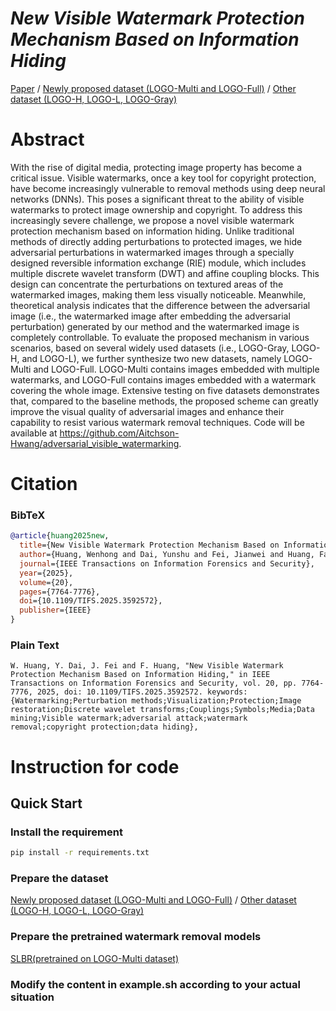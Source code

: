 # *New Visible Watermark Protection Mechanism Based on Information Hiding*

[Paper](https://ieeexplore.ieee.org/document/11095771) / [Newly proposed dataset (LOGO-Multi and LOGO-Full)](https://huggingface.co/datasets/WendellH/Watermark_dataset_LOGO-Full_Multi) / [Other dataset (LOGO-H, LOGO-L, LOGO-Gray)](https://github.com/vinthony/deep-blind-watermark-removal?tab=readme-ov-file#Resources)

# Abstract
With the rise of digital media, protecting image property has become a critical issue. Visible watermarks, once a key tool for copyright protection, have become increasingly vulnerable to removal methods using deep neural networks (DNNs). This poses a significant threat to the ability of visible watermarks to protect image ownership and copyright. To address this increasingly severe challenge, we propose a novel visible watermark protection mechanism based on information hiding. Unlike traditional methods of directly adding perturbations to protected images, we hide adversarial perturbations in watermarked images through a specially designed reversible information exchange (RIE) module, which includes multiple discrete wavelet transform (DWT) and affine coupling blocks. This design can concentrate the perturbations on textured areas of the watermarked images, making them less visually noticeable. Meanwhile, theoretical analysis indicates that the difference between the adversarial image (i.e., the watermarked image after embedding the adversarial perturbation) generated by our method and the watermarked image is completely controllable. To evaluate the proposed mechanism in various scenarios, based on several widely used datasets (i.e., LOGO-Gray, LOGO-H, and LOGO-L), we further synthesize two new datasets, namely LOGO-Multi and LOGO-Full. LOGO-Multi contains images embedded with multiple watermarks, and LOGO-Full contains images embedded with a watermark covering the whole image. Extensive testing on five datasets demonstrates that, compared to the baseline methods, the proposed scheme can greatly improve the visual quality of adversarial images and enhance their capability to resist various watermark removal techniques. Code will be available at https://github.com/Aitchson-Hwang/adversarial_visible_watermarking.

# Citation
### BibTeX
```bibtex
@article{huang2025new,
  title={New Visible Watermark Protection Mechanism Based on Information Hiding},
  author={Huang, Wenhong and Dai, Yunshu and Fei, Jianwei and Huang, Fangjun},
  journal={IEEE Transactions on Information Forensics and Security},
  year={2025},
  volume={20},
  pages={7764-7776},
  doi={10.1109/TIFS.2025.3592572},
  publisher={IEEE}
}
```

### Plain Text
```
W. Huang, Y. Dai, J. Fei and F. Huang, "New Visible Watermark Protection Mechanism Based on Information Hiding," in IEEE Transactions on Information Forensics and Security, vol. 20, pp. 7764-7776, 2025, doi: 10.1109/TIFS.2025.3592572. keywords: {Watermarking;Perturbation methods;Visualization;Protection;Image restoration;Discrete wavelet transforms;Couplings;Symbols;Media;Data mining;Visible watermark;adversarial attack;watermark removal;copyright protection;data hiding},
```

# Instruction for code
## Quick Start
### Install the requirement
```bash
pip install -r requirements.txt
```
### Prepare the dataset
[Newly proposed dataset (LOGO-Multi and LOGO-Full)](https://huggingface.co/datasets/WendellH/Watermark_dataset_LOGO-Full_Multi) / [Other dataset (LOGO-H, LOGO-L, LOGO-Gray)](https://github.com/vinthony/deep-blind-watermark-removal?tab=readme-ov-file#Resources)
### Prepare the pretrained watermark removal models
[SLBR(pretrained on LOGO-Multi dataset)](https://drive.google.com/drive/folders/1fTe1VhCnCCSSaszvDCXey0KBuZc--7i2?usp=sharing)
### Modify the content in example.sh according to your actual situation
